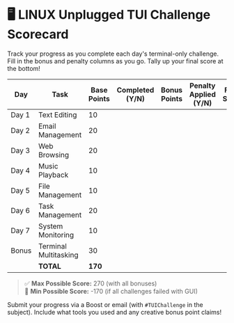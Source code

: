 # 🖥️ LINUX Unplugged TUI Challenge Scorecard

Track your progress as you complete each day's terminal-only challenge. Fill in the bonus and penalty columns as you go. Tally up your final score at the bottom!

| Day     | Task                  | Base Points | Completed (Y/N) | Bonus Points | Penalty Applied (Y/N) | Final Score |
|---------|-----------------------|-------------|------------------|---------------|------------------------|--------------|
| Day 1   | Text Editing          | 10          |                  |               |                        |              |
| Day 2   | Email Management      | 20          |                  |               |                        |              |
| Day 3   | Web Browsing          | 20          |                  |               |                        |              |
| Day 4   | Music Playback        | 10          |                  |               |                        |              |
| Day 5   | File Management       | 10          |                  |               |                        |              |
| Day 6   | Task Management       | 20          |                  |               |                        |              |
| Day 7   | System Monitoring     | 10          |                  |               |                        |              |
| Bonus   | Terminal Multitasking | 30          |                  |               |                        |              |
|         | **TOTAL**             | **170**     |                  |               |                        |              |

> ✅ **Max Possible Score:** 270 (with all bonuses)  
> 🚫 **Min Possible Score:** -170 (if all challenges failed with GUI)

Submit your progress via a Boost or email (with `#TUIChallenge` in the subject). Include what tools you used and any creative bonus point claims!
